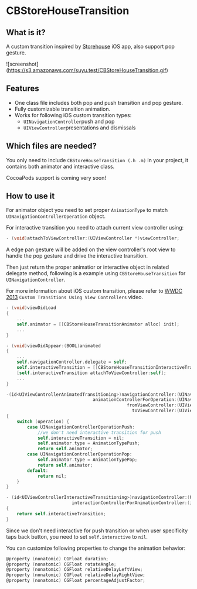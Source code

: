 CBStoreHouseTransition
========

What is it?
---

A custom transition inspired by [Storehouse](https://www.storehouse.co/) iOS app, also support pop gesture.

![screenshot] (https://s3.amazonaws.com/suyu.test/CBStoreHouseTransition.gif)

Features
---

* One class file includes both pop and push transition and pop gesture.
* Fully customizable transition animation.
* Works for following iOS custom transition types:
  * `UINavigationController`push and pop
  * `UIViewController`presentations and dismissals

Which files are needed?
---
You only need to include `CBStoreHouseTransition (.h .m)` in your project, it contains both animator and interactive class.

CocoaPods support is coming very soon!

How to use it
---

For animator object you need to set proper `AnimationType` to match `UINavigationControllerOperation` object.

For interactive transition you need to attach current view controller using:
``` objective-c
- (void)attachToViewController:(UIViewController *)viewController;
```
A edge pan gesture will be added on the view controller's root view to handle the pop gesture and drive the interactive transition.

Then just return the proper animatior or interactive object in related delegate method, following is a  example using `CBStoreHouseTransition` for `UINavigationController`. 

For more information about iOS custom transition, please refer to [WWDC 2013](https://developer.apple.com/videos/wwdc/2013/) `Custom Transitions Using View Controllers` video.

``` objective-c
- (void)viewDidLoad
{
    ...
    self.animator = [[CBStoreHouseTransitionAnimator alloc] init];
    ...
}

- (void)viewDidAppear:(BOOL)animated
{
    ...
    self.navigationController.delegate = self;
    self.interactiveTransition = [[CBStoreHouseTransitionInteractiveTransition alloc] init];
    [self.interactiveTransition attachToViewController:self];
    ...
}

-(id<UIViewControllerAnimatedTransitioning>)navigationController:(UINavigationController *)navigationController
                                 animationControllerForOperation:(UINavigationControllerOperation)operation
                                              fromViewController:(UIViewController *)fromVC
                                                toViewController:(UIViewController *)toVC
{
    switch (operation) {
        case UINavigationControllerOperationPush:
            //we don't need interactive transition for push
            self.interactiveTransition = nil;
            self.animator.type = AnimationTypePush;
            return self.animator;
        case UINavigationControllerOperationPop:
            self.animator.type = AnimationTypePop;
            return self.animator;
        default:
            return nil;
    }
}

- (id<UIViewControllerInteractiveTransitioning>)navigationController:(UINavigationController *)navigationController
                         interactionControllerForAnimationController:(id<UIViewControllerAnimatedTransitioning>)animationController
{
    return self.interactiveTransition;
}

```

Since we don't need interactive for push transition or when user specificity taps back button, you need to set `self.interactive` to `nil`.

You can customize following properties to change the animation behavior:
``` objective-c
@property (nonatomic) CGFloat duration;
@property (nonatomic) CGFloat rotateAngle;
@property (nonatomic) CGFloat relativeDelayLeftView;
@property (nonatomic) CGFloat relativeDelayRightView;
@property (nonatomic) CGFloat percentageAdjustFactor;
```


